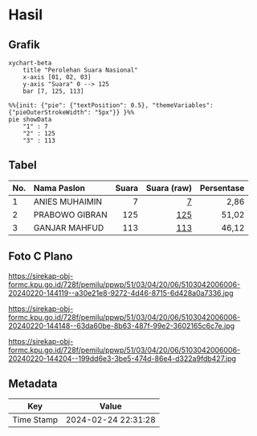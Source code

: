 # Hasil

## Grafik

```mermaid
xychart-beta
    title "Perolehan Suara Nasional"
    x-axis [01, 02, 03]
    y-axis "Suara" 0 --> 125
    bar [7, 125, 113]
```

```mermaid
%%{init: {"pie": {"textPosition": 0.5}, "themeVariables": {"pieOuterStrokeWidth": "5px"}} }%%
pie showData
    "1" : 7
    "2" : 125
    "3" : 113
```

## Tabel

| No. | Nama Paslon    | Suara | Suara (raw) | Persentase |
|:--- |:-------------- | -----:| -----------:| ----------:|
| 1   | ANIES MUHAIMIN | 7     | [7][p-1]    | 2,86       |
| 2   | PRABOWO GIBRAN | 125   | [125][p-2]  | 51,02      |
| 3   | GANJAR MAHFUD  | 113   | [113][p-3]  | 46,12      |


[p-1]: https://github.com/gigit-pemilu/pemilu-2024/blob/main/pilpres/hitung-suara/sub/51-bali/sub/03-badung/sub/04-petang/sub/2006-pangsan/sub/006-tps/sub/paslon-1.txt
[p-2]: https://github.com/gigit-pemilu/pemilu-2024/blob/main/pilpres/hitung-suara/sub/51-bali/sub/03-badung/sub/04-petang/sub/2006-pangsan/sub/006-tps/sub/paslon-2.txt
[p-3]: https://github.com/gigit-pemilu/pemilu-2024/blob/main/pilpres/hitung-suara/sub/51-bali/sub/03-badung/sub/04-petang/sub/2006-pangsan/sub/006-tps/sub/paslon-3.txt

## Foto C Plano

https://sirekap-obj-formc.kpu.go.id/728f/pemilu/ppwp/51/03/04/20/06/5103042006006-20240220-144119--a30e21e8-9272-4d46-8715-6d428a0a7336.jpg

https://sirekap-obj-formc.kpu.go.id/728f/pemilu/ppwp/51/03/04/20/06/5103042006006-20240220-144148--63da60be-8b63-487f-99e2-3602165c6c7e.jpg

https://sirekap-obj-formc.kpu.go.id/728f/pemilu/ppwp/51/03/04/20/06/5103042006006-20240220-144204--199dd6e3-3be5-474d-86e4-d322a9fdb427.jpg


## Metadata

| Key        | Value               |
| ---------- | ------------------- |
| Time Stamp | 2024-02-24 22:31:28 |



